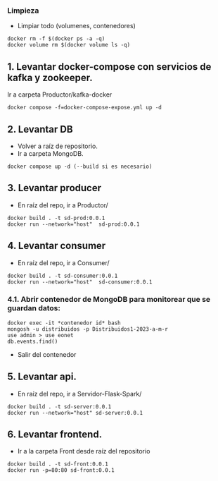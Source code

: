 ### Limpieza 
- Limpiar todo (volumenes, contenedores)
```
docker rm -f $(docker ps -a -q)
docker volume rm $(docker volume ls -q)
```

## 1. Levantar docker-compose con servicios de kafka y zookeeper.
Ir a carpeta Productor/kafka-docker

`docker compose -f=docker-compose-expose.yml up -d`

## 2. Levantar DB
- Volver a raíz de repositorio.
- Ir a carpeta MongoDB.

`docker compose up -d (--build si es necesario)`

## 3. Levantar producer
- En raíz del repo, ir a Productor/
```
docker build . -t sd-prod:0.0.1
docker run --network="host"  sd-prod:0.0.1
```

## 4. Levantar consumer
- En raíz del repo, ir a Consumer/
```
docker build . -t sd-consumer:0.0.1
docker run --network="host"  sd-consumer:0.0.1
```

### 4.1. Abrir contenedor de MongoDB para monitorear que se guardan datos: 
```
docker exec -it *contenedor id* bash
mongosh -u distribuidos -p Distribuidos1-2023-a-m-r
use admin > use eonet
db.events.find()
```
* Salir del contenedor

## 5. Levantar api.
- En raíz del repo, ir a Servidor-Flask-Spark/
```
docker build . -t sd-server:0.0.1
docker run --network="host" sd-server:0.0.1
```

## 6. Levantar frontend.
- Ir a la carpeta Front desde raíz del repositorio
```
docker build . -t sd-front:0.0.1
docker run -p=80:80 sd-front:0.0.1
```
